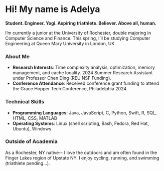 # Hi! My name is Adelya 

**Student. Engineer. Yogi. Aspiring triathlete. Believer. Above all, human.**

I’m currently a junior at the University of Rochester, double majoring in Computer Science and Finance. This spring, I’ll be studying Computer Engineering at Queen Mary University in London, UK.

### About Me
-  **Research Interests**: Time complexity analysis, optimization, memory management, and cache locality. 2024 Summer Research Assistant under Professor Chen Ding (REU NSF Funding).
-  **Conference Attendance**: Received conference grant funding to attend the Grace Hopper Tech Conference, Philadelphia 2024.

### Technical Skills
- **Programming Languages**: Java, JavaScript, C, Python, Swift, R, SQL, HTML, CSS, MATLAB
- **Operating Systems**: Linux (shell scripting, Bash, Fedora, Red Hat, Ubuntu), Windows

### Outside of Academia
As a Rochester, NY native-- I love the outdoors and am often found in the Finger Lakes region of Upstate NY. I enjoy cycling, running, and swimming (triathlete pending…).
